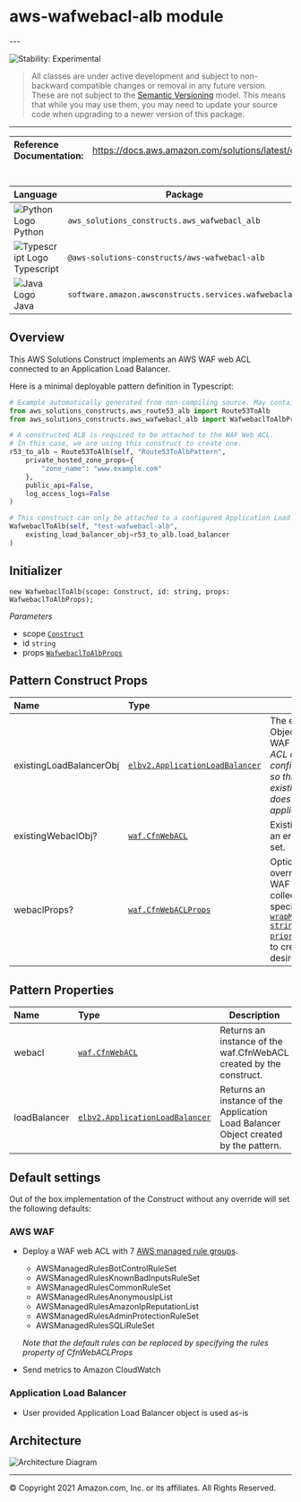 # aws-wafwebacl-alb module

<!--BEGIN STABILITY BANNER-->---


![Stability: Experimental](https://img.shields.io/badge/stability-Experimental-important.svg?style=for-the-badge)

> All classes are under active development and subject to non-backward compatible changes or removal in any
> future version. These are not subject to the [Semantic Versioning](https://semver.org/) model.
> This means that while you may use them, you may need to update your source code when upgrading to a newer version of this package.

---
<!--END STABILITY BANNER-->

| **Reference Documentation**:| <span style="font-weight: normal">https://docs.aws.amazon.com/solutions/latest/constructs/</span>|
|:-------------|:-------------|

<div style="height:8px"></div>

| **Language**     | **Package**        |
|:-------------|-----------------|
|![Python Logo](https://docs.aws.amazon.com/cdk/api/latest/img/python32.png) Python|`aws_solutions_constructs.aws_wafwebacl_alb`|
|![Typescript Logo](https://docs.aws.amazon.com/cdk/api/latest/img/typescript32.png) Typescript|`@aws-solutions-constructs/aws-wafwebacl-alb`|
|![Java Logo](https://docs.aws.amazon.com/cdk/api/latest/img/java32.png) Java|`software.amazon.awsconstructs.services.wafwebaclalb`|

## Overview

This AWS Solutions Construct implements an AWS WAF web ACL connected to an Application Load Balancer.

Here is a minimal deployable pattern definition in Typescript:

```python
# Example automatically generated from non-compiling source. May contain errors.
from aws_solutions_constructs.aws_route53_alb import Route53ToAlb
from aws_solutions_constructs.aws_wafwebacl_alb import WafwebaclToAlbProps, WafwebaclToAlb

# A constructed ALB is required to be attached to the WAF Web ACL.
# In this case, we are using this construct to create one.
r53_to_alb = Route53ToAlb(self, "Route53ToAlbPattern",
    private_hosted_zone_props={
        "zone_name": "www.example.com"
    },
    public_api=False,
    log_access_logs=False
)

# This construct can only be attached to a configured Application Load Balancer.
WafwebaclToAlb(self, "test-wafwebacl-alb",
    existing_load_balancer_obj=r53_to_alb.load_balancer
)
```

## Initializer

```text
new WafwebaclToAlb(scope: Construct, id: string, props: WafwebaclToAlbProps);
```

*Parameters*

* scope [`Construct`](https://docs.aws.amazon.com/cdk/api/latest/docs/@aws-cdk_core.Construct.html)
* id `string`
* props [`WafwebaclToAlbProps`](#pattern-construct-props)

## Pattern Construct Props

| **Name**     | **Type**        | **Description** |
|:-------------|:----------------|-----------------|
|existingLoadBalancerObj|[`elbv2.ApplicationLoadBalancer`](https://docs.aws.amazon.com/cdk/api/latest/docs/@aws-cdk_aws-elasticloadbalancingv2.ApplicationLoadBalancer.html)|The existing Application Load Balancer Object that will be protected with the WAF web ACL. *Note that a WAF web ACL can only be added to a configured Application Load Balancer, so this construct only accepts an existing ApplicationLoadBalancer and does not accept applicationLoadBalancerProps.*|
|existingWebaclObj?|[`waf.CfnWebACL`](https://docs.aws.amazon.com/cdk/api/latest/docs/@aws-cdk_aws-waf.CfnWebACL.html)|Existing instance of a WAF web ACL, an error will occur if this and props is set.|
|webaclProps?|[`waf.CfnWebACLProps`](https://docs.aws.amazon.com/cdk/api/latest/docs/@aws-cdk_aws-waf.CfnWebACLProps.html)|Optional user-provided props to override the default props for the AWS WAF web ACL. To use a different collection of managed rule sets, specify a new rules property. Use our [`wrapManagedRuleSet(managedGroupName: string, vendorName: string, priority: number)`](../core/lib/waf-defaults.ts) function from core to create an array entry from each desired managed rule set.|

## Pattern Properties

| **Name**     | **Type**        | **Description** |
|:-------------|:----------------|-----------------|
|webacl|[`waf.CfnWebACL`](https://docs.aws.amazon.com/cdk/api/latest/docs/@aws-cdk_aws-waf.CfnWebACL.html)|Returns an instance of the waf.CfnWebACL created by the construct.|
|loadBalancer|[`elbv2.ApplicationLoadBalancer`](https://docs.aws.amazon.com/cdk/api/latest/docs/@aws-cdk_aws-elasticloadbalancingv2.ApplicationLoadBalancer.html)|Returns an instance of the Application Load Balancer Object created by the pattern. |

## Default settings

Out of the box implementation of the Construct without any override will set the following defaults:

### AWS WAF

* Deploy a WAF web ACL with 7 [AWS managed rule groups](https://docs.aws.amazon.com/waf/latest/developerguide/aws-managed-rule-groups-list.html).

  * AWSManagedRulesBotControlRuleSet
  * AWSManagedRulesKnownBadInputsRuleSet
  * AWSManagedRulesCommonRuleSet
  * AWSManagedRulesAnonymousIpList
  * AWSManagedRulesAmazonIpReputationList
  * AWSManagedRulesAdminProtectionRuleSet
  * AWSManagedRulesSQLiRuleSet

  *Note that the default rules can be replaced by specifying the rules property of CfnWebACLProps*
* Send metrics to Amazon CloudWatch

### Application Load Balancer

* User provided Application Load Balancer object is used as-is

## Architecture

![Architecture Diagram](architecture.png)

---


© Copyright 2021 Amazon.com, Inc. or its affiliates. All Rights Reserved.

